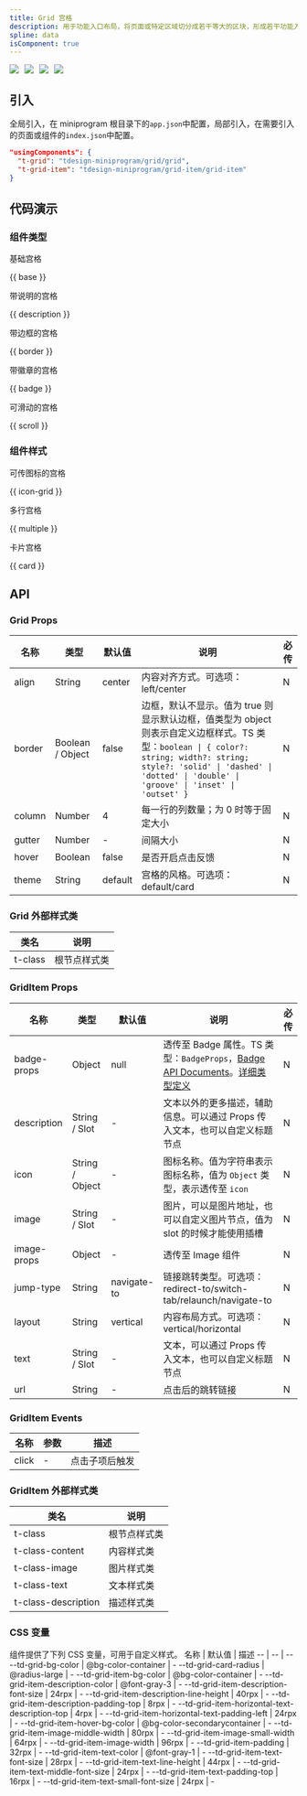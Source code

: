 ```yaml
---
title: Grid 宫格
description: 用于功能入口布局，将页面或特定区域切分成若干等大的区块，形成若干功能入口。
spline: data
isComponent: true
---
```


<span class="coverages-badge" style="margin-right: 10px"><img src="https://img.shields.io/badge/coverages%3A%20lines-97%25-blue" /></span><span class="coverages-badge" style="margin-right: 10px"><img src="https://img.shields.io/badge/coverages%3A%20functions-93%25-blue" /></span><span class="coverages-badge" style="margin-right: 10px"><img src="https://img.shields.io/badge/coverages%3A%20statements-97%25-blue" /></span><span class="coverages-badge" style="margin-right: 10px"><img src="https://img.shields.io/badge/coverages%3A%20branches-94%25-blue" /></span>
## 引入

全局引入，在 miniprogram 根目录下的`app.json`中配置，局部引入，在需要引入的页面或组件的`index.json`中配置。

```json
"usingComponents": {
  "t-grid": "tdesign-miniprogram/grid/grid",
  "t-grid-item": "tdesign-miniprogram/grid-item/grid-item"
}
```

## 代码演示

### 组件类型
基础宫格

{{ base }}

带说明的宫格

{{ description }}

带边框的宫格

{{ border }}

带徽章的宫格

{{ badge }}

可滑动的宫格

{{ scroll }}

### 组件样式

可传图标的宫格

{{ icon-grid }}

多行宫格

{{ multiple }}

卡片宫格

{{ card }}


## API
### Grid Props

名称 | 类型 | 默认值 | 说明 | 必传
-- | -- | -- | -- | --
align | String | center | 内容对齐方式。可选项：left/center | N
border | Boolean / Object | false | 边框，默认不显示。值为 true 则显示默认边框，值类型为 object 则表示自定义边框样式。TS 类型：`boolean \| { color?: string; width?: string; style?: 'solid' \| 'dashed' \| 'dotted' \| 'double' \| 'groove' \| 'inset' \| 'outset' }` | N
column | Number | 4 | 每一行的列数量；为 0 时等于固定大小 | N
gutter | Number | - | 间隔大小 | N
hover | Boolean | false | 是否开启点击反馈 | N
theme | String | default | 宫格的风格。可选项：default/card | N

### Grid 外部样式类
类名 | 说明
-- | -- 
t-class | 根节点样式类


### GridItem Props

名称 | 类型 | 默认值 | 说明 | 必传
-- | -- | -- | -- | --
badge-props | Object | null | 透传至 Badge 属性。TS 类型：`BadgeProps`，[Badge API Documents](./badge?tab=api)。[详细类型定义](https://github.com/Tencent/tdesign-miniprogram/tree/develop/src/grid-item/type.ts) | N
description | String / Slot | - | 文本以外的更多描述，辅助信息。可以通过 Props 传入文本，也可以自定义标题节点 | N
icon | String / Object | - | 图标名称。值为字符串表示图标名称，值为 `Object` 类型，表示透传至 `icon` | N
image | String / Slot | - | 图片，可以是图片地址，也可以自定义图片节点，值为 slot 的时候才能使用插槽 | N
image-props | Object | - | 透传至 Image 组件 | N
jump-type | String | navigate-to | 链接跳转类型。可选项：redirect-to/switch-tab/relaunch/navigate-to | N
layout | String | vertical | 内容布局方式。可选项：vertical/horizontal | N
text | String / Slot | - | 文本，可以通过 Props 传入文本，也可以自定义标题节点 | N
url | String | - | 点击后的跳转链接 | N

### GridItem Events

名称 | 参数 | 描述
-- | -- | --
click | \- | 点击子项后触发

### GridItem 外部样式类
类名 | 说明
-- | -- 
t-class | 根节点样式类
t-class-content | 内容样式类
t-class-image | 图片样式类
t-class-text | 文本样式类
t-class-description | 描述样式类


### CSS 变量
组件提供了下列 CSS 变量，可用于自定义样式。
名称 | 默认值 | 描述 
-- | -- | --
--td-grid-bg-color | @bg-color-container | - 
--td-grid-card-radius | @radius-large | - 
--td-grid-item-bg-color | @bg-color-container | - 
--td-grid-item-description-color | @font-gray-3 | - 
--td-grid-item-description-font-size | 24rpx | - 
--td-grid-item-description-line-height | 40rpx | - 
--td-grid-item-description-padding-top | 8rpx | - 
--td-grid-item-horizontal-text-description-top | 4rpx | - 
--td-grid-item-horizontal-text-padding-left | 24rpx | - 
--td-grid-item-hover-bg-color | @bg-color-secondarycontainer | - 
--td-grid-item-image-middle-width | 80rpx | - 
--td-grid-item-image-small-width | 64rpx | - 
--td-grid-item-image-width | 96rpx | - 
--td-grid-item-padding | 32rpx | - 
--td-grid-item-text-color | @font-gray-1 | - 
--td-grid-item-text-font-size | 28rpx | - 
--td-grid-item-text-line-height | 44rpx | - 
--td-grid-item-text-middle-font-size | 24rpx | - 
--td-grid-item-text-padding-top | 16rpx | - 
--td-grid-item-text-small-font-size | 24rpx | - 
